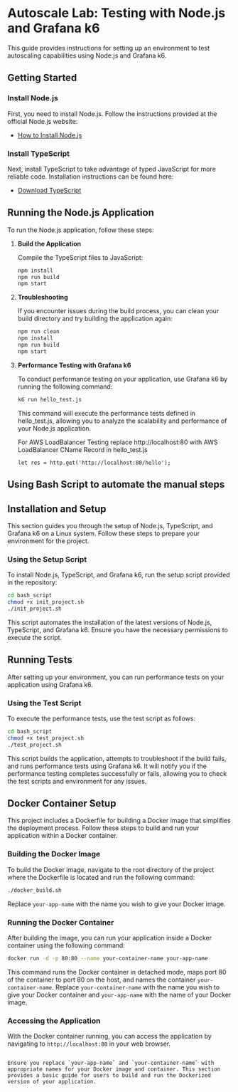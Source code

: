 # Autoscale Lab: Testing with Node.js and Grafana k6

This guide provides instructions for setting up an environment to test autoscaling capabilities using Node.js and Grafana k6.

## Getting Started

### Install Node.js

First, you need to install Node.js. Follow the instructions provided at the official Node.js website:

- [How to Install Node.js](https://nodejs.org/en/learn/getting-started/how-to-install-nodejs)

### Install TypeScript

Next, install TypeScript to take advantage of typed JavaScript for more reliable code. Installation instructions can be found here:

- [Download TypeScript](https://www.typescriptlang.org/download/)

## Running the Node.js Application

To run the Node.js application, follow these steps:

1. **Build the Application**

   Compile the TypeScript files to JavaScript:

   ```bash
   npm install
   npm run build
   npm start

2. **Troubleshooting**

    If you encounter issues during the build process, you can clean your build directory and try building the application again:
    ```bash
    npm run clean
    npm install
    npm run build
    npm start


3. **Performance Testing with Grafana k6**

    To conduct performance testing on your application, use Grafana k6 by running the following command:

    ```bash
    k6 run hello_test.js
    ```

    This command will execute the performance tests defined in hello_test.js, allowing you to analyze the scalability and performance of your Node.js application. 

    For AWS LoadBalancer Testing replace http://localhost:80 with AWS LoadBalancer CName Record in hello_test.js

    ```
    let res = http.get('http://localhost:80/hello');
    ```




## Using Bash Script to automate the manual steps




## Installation and Setup

This section guides you through the setup of Node.js, TypeScript, and Grafana k6 on a Linux system. Follow these steps to prepare your environment for the project.

### Using the Setup Script

To install Node.js, TypeScript, and Grafana k6, run the setup script provided in the repository:

```bash
cd bash_script
chmod +x init_project.sh
./init_project.sh
```

This script automates the installation of the latest versions of Node.js, TypeScript, and Grafana k6. Ensure you have the necessary permissions to execute the script.

## Running Tests

After setting up your environment, you can run performance tests on your application using Grafana k6.

### Using the Test Script

To execute the performance tests, use the test script as follows:

```bash
cd bash_script
chmod +x test_project.sh
./test_project.sh
```
This script builds the application, attempts to troubleshoot if the build fails, and runs performance tests using Grafana k6. It will notify you if the performance testing completes successfully or fails, allowing you to check the test scripts and environment for any issues.




## Docker Container Setup

This project includes a Dockerfile for building a Docker image that simplifies the deployment process. Follow these steps to build and run your application within a Docker container.

### Building the Docker Image

To build the Docker image, navigate to the root directory of the project where the Dockerfile is located and run the following command:

```bash
./docker_build.sh
```

Replace `your-app-name` with the name you wish to give your Docker image.

### Running the Docker Container

After building the image, you can run your application inside a Docker container using the following command:

```bash
docker run -d -p 80:80 --name your-container-name your-app-name
```

This command runs the Docker container in detached mode, maps port 80 of the container to port 80 on the host, and names the container `your-container-name`. Replace `your-container-name` with the name you wish to give your Docker container and `your-app-name` with the name of your Docker image.

### Accessing the Application

With the Docker container running, you can access the application by navigating to `http://localhost:80` in your web browser.
```

Ensure you replace `your-app-name` and `your-container-name` with appropriate names for your Docker image and container. This section provides a basic guide for users to build and run the Dockerized version of your application.